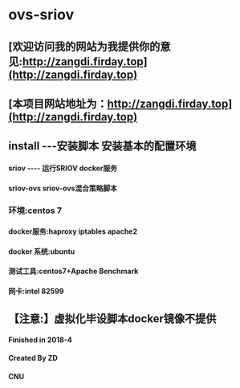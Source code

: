 # ovs-sriov
## [欢迎访问我的网站为我提供你的意见:http://zangdi.firday.top](http://zangdi.firday.top)

## [本项目网站地址为：http://zangdi.firday.top](http://zangdi.firday.top)

## install ---安装脚本 安装基本的配置环境<br>
#### sriov 	---- 运行SRIOV docker服务<br>
#### sriov-ovs sriov-ovs混合策略脚本<br>
### 环境:centos 7<br>
#### docker服务:haproxy iptables apache2 <br>
#### docker 系统:ubuntu<br>
#### 测试工具:centos7+Apache Benchmark<br>
#### 网卡:intel 82599<br>




## 【注意:】虚拟化毕设脚本docker镜像不提供<br>
#### Finished in 2018-4<br>
#### Created By ZD<br>
#### CNU<br>
